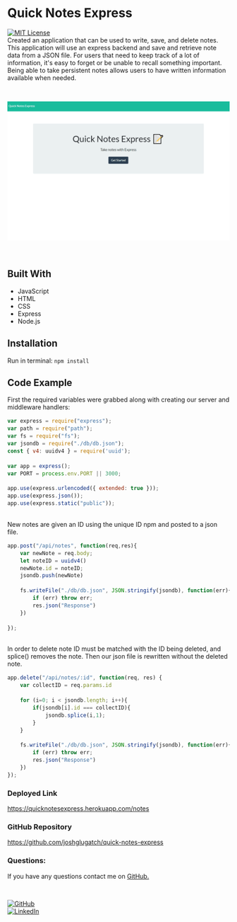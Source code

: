 
# Quick Notes Express 
[![MIT License](https://img.shields.io/badge/License-MIT-blue.svg)](https://www.mit.edu/~amini/LICENSE.md)
<br>
Created an application that can be used to write, save, and delete notes. This application will use an express backend and save and retrieve note data from a JSON file. For users that need to keep track of a lot of information, it's easy to forget or be unable to recall something important. Being able to take persistent notes allows users to have written information available when needed.
  
<br>

![exampleGif](quicknotesexpressdemo.gif)

<br>

## Built With
* JavaScript
* HTML
* CSS
* Express
* Node.js

## Installation
Run in terminal:
``` npm install ```


## Code Example
First the required variables were grabbed along with creating our server and middleware handlers:
``` javaScript
var express = require("express");
var path = require("path");
var fs = require("fs");
var jsondb = require("./db/db.json");
const { v4: uuidv4 } = require('uuid');

var app = express();
var PORT = process.env.PORT || 3000;

app.use(express.urlencoded({ extended: true }));
app.use(express.json());
app.use(express.static("public"));
```
<br>
New notes are given an ID using the unique ID npm and posted to a json file.

``` javaScript
app.post("/api/notes", function(req,res){
    var newNote = req.body;
    let noteID = uuidv4()
    newNote.id = noteID;
    jsondb.push(newNote)
    
    fs.writeFile("./db/db.json", JSON.stringify(jsondb), function(err){
        if (err) throw err;
        res.json("Response")
    })
    
});
```
<br>
In order to delete note ID must be matched with the ID being deleted, and splice() removes the note. Then our json file is rewritten without the deleted note.

```JavaScript
app.delete("/api/notes/:id", function(req, res) {
    var collectID = req.params.id

    for (i=0; i < jsondb.length; i++){
        if(jsondb[i].id === collectID){
            jsondb.splice(i,1);
        }
    }

    fs.writeFile("./db/db.json", JSON.stringify(jsondb), function(err){
        if (err) throw err;
        res.json("Response")
    })
});
```

### Deployed Link
https://quicknotesexpress.herokuapp.com/notes

### GitHub Repository
https://github.com/joshglugatch/quick-notes-express

### Questions:
If you have any questions contact me on [GitHub.](https://github.com/joshglugatch) 

<br>

[![GitHub](https://img.shields.io/badge/github-%23100000.svg?&style=for-the-badge&logo=github&logoColor=white)](https://github.com/joshglugatch)
<br>
[![LinkedIn](https://img.shields.io/badge/linkedin-%230077B5.svg?&style=for-the-badge&logo=linkedin&logoColor=white)](www.linkedin.com/in/joshua-glugatch)